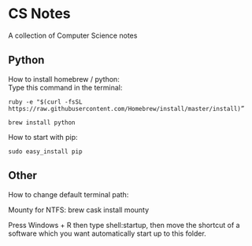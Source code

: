 # CS Notes
 A collection of Computer Science notes

## Python
How to install homebrew / python:<br>
Type this command in the terminal:
```
ruby -e "$(curl -fsSL https://raw.githubusercontent.com/Homebrew/install/master/install)”

brew install python
```
How to start with pip:
```
sudo easy_install pip
```
## Other
How to change default terminal path:


Mounty for NTFS:
brew cask install mounty

Press Windows + R then type shell:startup, then move the shortcut of a software which you want automatically start up to this folder.
